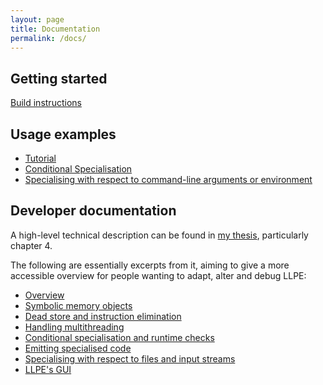 ```yaml
---
layout: page
title: Documentation
permalink: /docs/
---
```


## Getting started

[Build instructions](/build/)

## Usage examples

* [Tutorial](/tutorial/)
* [Conditional Specialisation](/conditionalspec/)
* [Specialising with respect to command-line arguments or environment](/argvspec/)

## Developer documentation

A high-level technical description can be found in [my thesis](http://www.cl.cam.ac.uk/techreports/UCAM-CL-TR-865.pdf), particularly chapter 4.

The following are essentially excerpts from it, aiming to give a more accessible overview for people wanting to adapt, alter and debug LLPE:

* [Overview](/devdocs-overview/)
* [Symbolic memory objects](/devdocs-memory/)
* [Dead store and instruction elimination](/devdocs-dse/)
* [Handling multithreading](/devdocs-tl/)
* [Conditional specialisation and runtime checks](/devdocs-conditional/)
* [Emitting specialised code](/devdocs-save/)
* [Specialising with respect to files and input streams](/devdocs-vfs/)
* [LLPE's GUI](/devdocs-gui/)





